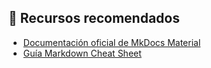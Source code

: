 ## 📌 Recursos recomendados

- [Documentación oficial de MkDocs Material](https://squidfunk.github.io/mkdocs-material/)  
- [Guía Markdown Cheat Sheet](https://www.markdownguide.org/cheat-sheet/)  
